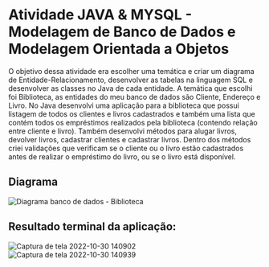 ﻿# Atividade JAVA & MYSQL - Modelagem de Banco de Dados e Modelagem Orientada a Objetos
 
 O objetivo dessa atividade era escolher uma temática e criar um diagrama de Entidade-Relacionamento, desenvolver as tabelas na linguagem SQL e desenvolver as classes no Java de cada entidade.
 A temática que escolhi foi Biblioteca, as entidades do meu banco de dados são Cliente, Endereço e Livro.
 No Java desenvolvi uma aplicação para a biblioteca que possui listagem de todos os clientes e livros cadastrados e também uma lista que contém todos os empréstimos realizados pela biblioteca (contendo relação entre cliente e livro). Também desenvolvi métodos para alugar livros, devolver livros, cadastrar clientes e cadastrar livros. Dentro dos métodos criei validações que verificam se o cliente ou o livro estão cadastrados antes de realizar o empréstimo do livro, ou se o livro está disponível.

## Diagrama

![Diagrama banco de dados - Biblioteca](https://user-images.githubusercontent.com/99519903/198891635-011bae72-366b-4f61-81d3-9744c4135415.png)

## Resultado terminal da aplicação:

![Captura de tela 2022-10-30 140902](https://user-images.githubusercontent.com/99519903/198892120-462669c4-de12-4662-95aa-64759c6bc635.jpg)
![Captura de tela 2022-10-30 140939](https://user-images.githubusercontent.com/99519903/198892123-88a3f32e-d031-4e24-8d87-6a83fea6685d.jpg)


